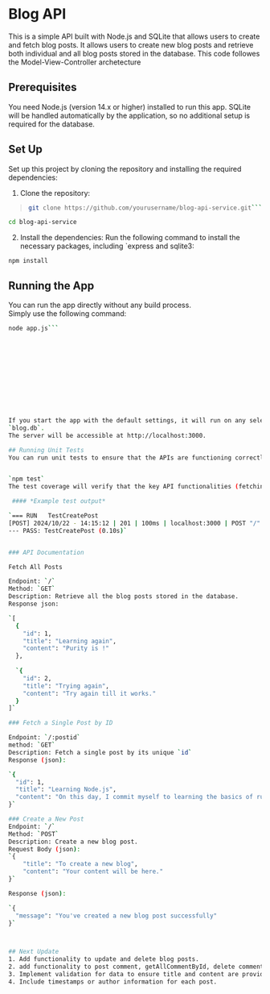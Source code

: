 # Blog API

This is a simple API built with Node.js and SQLite that allows users to create and fetch blog posts. It
allows users to create new blog posts and retrieve both individual and all blog posts stored in the database. This code followes the Model-View-Controller archetecture  

## Prerequisites
You need Node.js (version 14.x or higher) installed to run this app. SQLite will be handled automatically by the application, so no additional setup is required for the database.

## Set Up
Set up this project by cloning the repository and installing the required dependencies:

1. Clone the repository:    

>```sh
>git clone https://github.com/yourusername/blog-api-service.git```  


```sh
cd blog-api-service
```    


2. Install the dependencies: Run the following command to install the necessary packages, including `express and sqlite3:

`npm install`  


## Running the App  
You can run the app directly without any build process.   
Simply use the following command:

```sh
node app.js```    












If you start the app with the default settings, it will run on any selected port of your choice (eg.port: 3000) and set up an SQLite database in the `/database` folder called
`blog.db`.   
The server will be accessible at http://localhost:3000.  

## Running Unit Tests  
You can run unit tests to ensure that the APIs are functioning correctly. Use the following command:


`npm test`  
The test coverage will verify that the key API functionalities (fetching posts and creating posts) work as expected.

 #### *Example test output*  

`=== RUN   TestCreatePost  
[POST] 2024/10/22 - 14:15:12 | 201 | 100ms | localhost:3000 | POST "/"  
--- PASS: TestCreatePost (0.10s)`  


### API Documentation

Fetch All Posts  

Endpoint: `/`  
Method: `GET`  
Description: Retrieve all the blog posts stored in the database.  
Response json:   

`[
  {  
    "id": 1,   
    "title": "Learning again",  
    "content": "Purity is !"      
  },   
  
  `{
    "id": 2,    
    "title": "Trying again",  
    "content": "Try again till it works."  
  }   
]`

### Fetch a Single Post by ID

Endpoint: `/:postid`  
method: `GET`  
Description: Fetch a single post by its unique `id`   
Response (json):  

`{  
  "id": 1,   
  "title": "Learning Node.js",   
  "content": "On this day, I commit myself to learning the basics of running JavaScript outside browsers!"    
}`  

### Create a New Post  
Endpoint: `/`   
Method: `POST`  
Description: Create a new blog post.  
Request Body (json):   
`{   
    "title": "To create a new blog",  
    "content": "Your content will be here."    
}`   

Response (json):     

`{   
  "message": "You've created a new blog post successfully"
}`   



## Next Update  
1. Add functionality to update and delete blog posts.  
2. add functionality to post comment, getAllCommentById, delete comment  
3. Implement validation for data to ensure title and content are provided.  
4. Include timestamps or author information for each post.  
